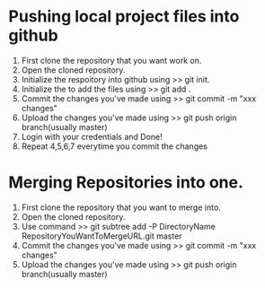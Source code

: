 # Pushing local project files into github
1. First clone the repository that you want work on.
2. Open the cloned repository.
3. Initialize the respoitory into github using >> git init.
4. Initialize the to add the files using >> git add .
5. Commit the changes you've made using >> git commit -m "xxx changes"
6. Upload the changes you've made using >> git push origin branch(usually master)
7. Login with your credentials and Done!
8. Repeat 4,5,6,7 everytime you commit the changes 

# Merging Repositories into one.
1. First clone the repository that you want to merge into.
2. Open the cloned repository.
3. Use command >> git subtree add -P DirectoryName RepositoryYouWantToMergeURL.git master
4. Commit the changes you've made using >> git commit -m "xxx changes"
5. Upload the changes you've made using >> git push origin branch(usually master)
